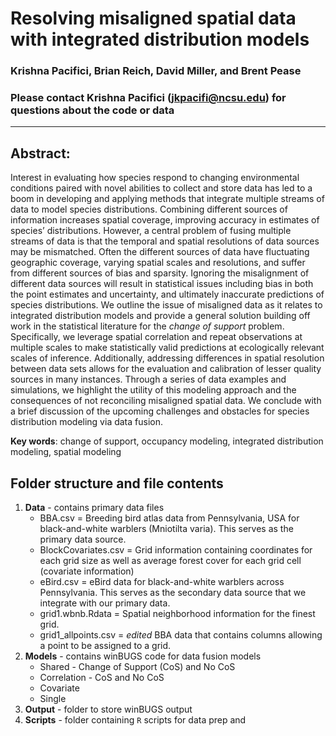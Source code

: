 # Resolving misaligned spatial data with integrated distribution models  

### Krishna Pacifici, Brian Reich, David Miller, and Brent Pease  

### Please contact Krishna Pacifici (jkpacifi@ncsu.edu) for questions about the code or data  

---  

## Abstract:  
Interest in evaluating how species respond to changing environmental conditions paired with novel abilities to collect and store data has led to a boom in developing and applying methods that integrate multiple streams of data to model species distributions. Combining different sources of information increases spatial coverage, improving accuracy in estimates of species’ distributions.  However, a central problem of fusing multiple streams of data is that the temporal and spatial resolutions of data sources may be mismatched.  Often the different sources of data have fluctuating geographic coverage, varying spatial scales and resolutions, and suffer from different sources of bias and sparsity.  Ignoring the misalignment of different data sources will result in statistical issues including bias in both the point estimates and uncertainty, and ultimately inaccurate predictions of species distributions.  We outline the issue of misaligned data as it relates to integrated distribution models and provide a general solution building off work in the statistical literature for the *change of support* problem.  Specifically, we leverage spatial correlation and repeat observations at multiple scales to make statistically valid predictions at ecologically relevant scales of inference.  Additionally, addressing differences in spatial resolution between data sets allows for the evaluation and calibration of lesser quality sources in many instances. Through a series of data examples and simulations, we highlight the utility of this modeling approach and the consequences of not reconciling misaligned spatial data. We conclude with a brief discussion of the upcoming challenges and obstacles for species distribution modeling via data fusion.  

**Key words**: change of support, occupancy modeling, integrated distribution modeling, spatial modeling

## Folder structure and file contents

1. **Data** - contains primary data files    
   * BBA.csv = Breeding bird atlas data from Pennsylvania, USA for black-and-white warblers (Mniotilta varia). This serves as the primary data source.    
   * BlockCovariates.csv = Grid information containing coordinates for each grid size as well as average forest cover for each grid cell (covariate information)    
   * eBird.csv = eBird data for black-and-white warblers across Pennsylvania. This serves as the secondary data source that we integrate with our primary data.    
   * grid1.wbnb.Rdata = Spatial neighborhood information for the finest grid.    
   * grid1_allpoints.csv = *edited* BBA data that contains columns allowing a point to be assigned to a grid.    
2. **Models** - contains winBUGS code for data fusion models    
   * Shared - Change of Support (CoS) and No CoS    
   * Correlation - CoS and No CoS    
   * Covariate    
   * Single    
3. **Output** - folder to store winBUGS output    
4. **Scripts** - folder containing `R` scripts for data prep and 



